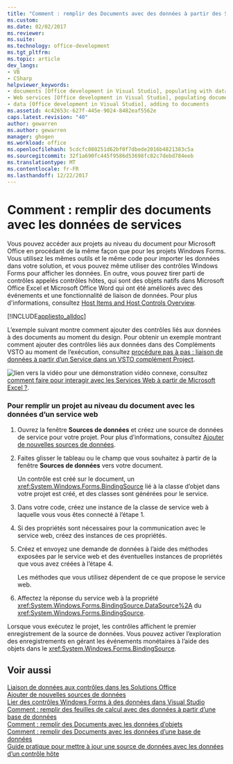 ```yaml
---
title: "Comment : remplir des Documents avec des données à partir des Services | Documents Microsoft"
ms.custom: 
ms.date: 02/02/2017
ms.reviewer: 
ms.suite: 
ms.technology: office-development
ms.tgt_pltfrm: 
ms.topic: article
dev_langs:
- VB
- CSharp
helpviewer_keywords:
- documents [Office development in Visual Studio], populating with data
- Web services [Office development in Visual Studio], populating documents
- data [Office development in Visual Studio], adding to documents
ms.assetid: 4c42653c-627f-445e-9024-8482eaf5562e
caps.latest.revision: "40"
author: gewarren
ms.author: gewarren
manager: ghogen
ms.workload: office
ms.openlocfilehash: 5cdcfc080251d62bf0f7dbede2016b4821383c5a
ms.sourcegitcommit: 32f1a690fc445f9586d53698fc82c7debd784eeb
ms.translationtype: MT
ms.contentlocale: fr-FR
ms.lasthandoff: 12/22/2017
---
```

# <a name="how-to-populate-documents-with-data-from-services"></a>Comment : remplir des documents avec les données de services
  Vous pouvez accéder aux projets au niveau du document pour Microsoft Office en procédant de la même façon que pour les projets Windows Forms. Vous utilisez les mêmes outils et le même code pour importer les données dans votre solution, et vous pouvez même utiliser des contrôles Windows Forms pour afficher les données. En outre, vous pouvez tirer parti de contrôles appelés contrôles hôtes, qui sont des objets natifs dans Microsoft Office Excel et Microsoft Office Word qui ont été améliorés avec des événements et une fonctionnalité de liaison de données. Pour plus d'informations, consultez [Host Items and Host Controls Overview](../vsto/host-items-and-host-controls-overview.md).  
  
 [!INCLUDE[appliesto_alldoc](../vsto/includes/appliesto-alldoc-md.md)]  
  
 L’exemple suivant montre comment ajouter des contrôles liés aux données à des documents au moment du design. Pour obtenir un exemple montrant comment ajouter des contrôles liés aux données dans des Compléments VSTO au moment de l’exécution, consultez [procédure pas à pas : liaison de données à partir d’un Service dans un VSTO complément Project](../vsto/walkthrough-binding-to-data-from-a-service-in-a-vsto-add-in-project.md).  
  
 ![lien vers la vidéo](../vsto/media/playvideo.gif "lien vidéo") pour une démonstration vidéo connexe, consultez [comment faire pour interagir avec les Services Web à partir de Microsoft Excel ?](http://go.microsoft.com/fwlink/?LinkID=130284).  
  
### <a name="to-populate-a-document-level-project-with-data-from-a-web-service"></a>Pour remplir un projet au niveau du document avec les données d’un service web  
  
1.  Ouvrez la fenêtre **Sources de données** et créez une source de données de service pour votre projet. Pour plus d’informations, consultez [Ajouter de nouvelles sources de données](/visualstudio/data-tools/add-new-data-sources).  
  
2.  Faites glisser le tableau ou le champ que vous souhaitez à partir de la fenêtre **Sources de données** vers votre document.  
  
     Un contrôle est créé sur le document, un <xref:System.Windows.Forms.BindingSource> lié à la classe d’objet dans votre projet est créé, et des classes sont générées pour le service.  
  
3.  Dans votre code, créez une instance de la classe de service web à laquelle vous vous êtes connecté à l’étape 1.  
  
4.  Si des propriétés sont nécessaires pour la communication avec le service web, créez des instances de ces propriétés.  
  
5.  Créez et envoyez une demande de données à l’aide des méthodes exposées par le service web et des éventuelles instances de propriétés que vous avez créées à l’étape 4.  
  
     Les méthodes que vous utilisez dépendent de ce que propose le service web.  
  
6.  Affectez la réponse du service web à la propriété <xref:System.Windows.Forms.BindingSource.DataSource%2A> du <xref:System.Windows.Forms.BindingSource>.  
  
 Lorsque vous exécutez le projet, les contrôles affichent le premier enregistrement de la source de données. Vous pouvez activer l’exploration des enregistrements en gérant les événements monétaires à l’aide des objets dans le <xref:System.Windows.Forms.BindingSource>.  
  
## <a name="see-also"></a>Voir aussi  
 [Liaison de données aux contrôles dans les Solutions Office](../vsto/binding-data-to-controls-in-office-solutions.md)   
 [Ajouter de nouvelles sources de données](/visualstudio/data-tools/add-new-data-sources)   
 [Lier des contrôles Windows Forms à des données dans Visual Studio](../data-tools/bind-windows-forms-controls-to-data-in-visual-studio.md)   
 [Comment : remplir des feuilles de calcul avec des données à partir d’une base de données](../vsto/how-to-populate-worksheets-with-data-from-a-database.md)   
 [Comment : remplir des Documents avec les données d’objets](../vsto/how-to-populate-documents-with-data-from-objects.md)   
 [Comment : remplir des Documents avec les données d’une base de données](../vsto/how-to-populate-documents-with-data-from-a-database.md)   
 [Guide pratique pour mettre à jour une source de données avec les données d’un contrôle hôte](../vsto/how-to-update-a-data-source-with-data-from-a-host-control.md)  
  
  